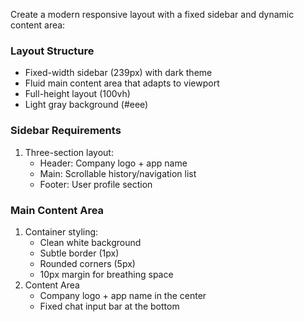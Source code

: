 
Create a modern responsive layout with a fixed sidebar and dynamic content area:

### Layout Structure
- Fixed-width sidebar (239px) with dark theme
- Fluid main content area that adapts to viewport
- Full-height layout (100vh)
- Light gray background (#eee)

### Sidebar Requirements
1. Three-section layout:
   - Header: Company logo + app name
   - Main: Scrollable history/navigation list
   - Footer: User profile section



### Main Content Area
1. Container styling:
   - Clean white background
   - Subtle border (1px)
   - Rounded corners (5px)
   - 10px margin for breathing space
2. Content Area
   -  Company logo + app name in the center
	 -  Fixed chat input bar at the bottom
